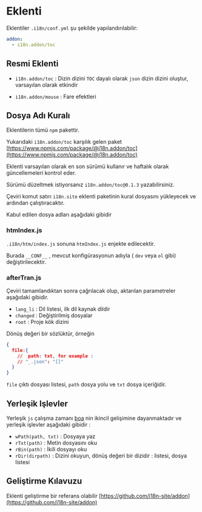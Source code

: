 # Eklenti

Eklentiler `.i18n/conf.yml` şu şekilde yapılandırılabilir:

```yml
addon:
  - i18n.addon/toc
```

## Resmi Eklenti

* `i18n.addon/toc` : Dizin dizini
  `TOC` dayalı olarak `json` dizin dizini oluştur, varsayılan olarak etkindir

* `i18n.addon/mouse` : Fare efektleri

## Dosya Adı Kuralı

Eklentilerin tümü `npm` pakettir.

Yukarıdaki `i18n.addon/toc` karşılık gelen paket [https://www.npmjs.com/package/@i18n.addon/toc](https://www.npmjs.com/package/@i18n.addon/toc)

Eklenti varsayılan olarak en son sürümü kullanır ve haftalık olarak güncellemeleri kontrol eder.

Sürümü düzeltmek istiyorsanız `i18n.addon/toc@0.1.3` yazabilirsiniz.

Çeviri komut satırı `i18n.site` eklenti paketinin kural dosyasını yükleyecek ve ardından çalıştıracaktır.

Kabul edilen dosya adları aşağıdaki gibidir

### htmIndex.js

`.i18n/htm/index.js` sonuna `htmIndex.js` enjekte edilecektir.

Burada `__CONF__` , mevcut konfigürasyonun adıyla ( `dev` veya `ol` gibi) değiştirilecektir.

### afterTran.js

Çeviri tamamlandıktan sonra çağrılacak olup, aktarılan parametreler aşağıdaki gibidir.

* `lang_li` : Dil listesi, ilk dil kaynak dildir
* `changed` : Değiştirilmiş dosyalar
* `root` : Proje kök dizini

Dönüş değeri bir sözlüktür, örneğin

```json
{
  file:{
    //  path: txt, for example :
    // "_.json": "[]"
  }
}
```

`file` çıktı dosyası listesi, `path` dosya yolu ve `txt` dosya içeriğidir.

## Yerleşik Işlevler

Yerleşik `js` çalışma zamanı [boa](https://github.com/boa-dev/boa) nin ikincil gelişimine dayanmaktadır ve yerleşik işlevler aşağıdaki gibidir :

* `wPath(path, txt)` : Dosyaya yaz
* `rTxt(path)` : Metin dosyasını oku
* `rBin(path)` : İkili dosyayı oku
* `rDir(dirpath)` : Dizini okuyun, dönüş değeri bir dizidir : listesi, dosya listesi

## Geliştirme Kılavuzu

Eklenti geliştirme bir referans olabilir [https://github.com/i18n-site/addon](https://github.com/i18n-site/addon)